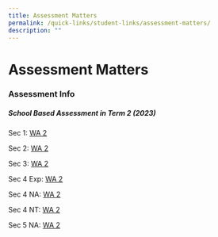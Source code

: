 ```yaml
---
title: Assessment Matters
permalink: /quick-links/student-links/assessment-matters/
description: ""
---
```

Assessment Matters
============

### Assessment Info

##### School Based Assessment in Term 2 (2023)

Sec 1: [WA 2](/files/letter_t2%20sba%20info_sec%201%202023.pdf)

Sec 2: [WA 2](/files/letter_t2%20sba%20info_sec%202%202023.pdf)

Sec 3: [WA 2](/files/letter_t2%20sba%20info_sec%203%202023.pdf)

Sec 4 Exp: [WA 2](/files/letter_t2%20sba%20info_sec%204exp%202023.pdf)

Sec 4 NA: [WA 2](/files/letter_t2%20sba%20info_sec%204na%202023.pdf)

Sec 4 NT: [WA 2](/files/letter_t2%20sba%20info_sec%204nt%202023.pdf)

Sec 5 NA: [WA 2](/files/letter_t2%20sba%20info_sec%205na%202023.pdf)